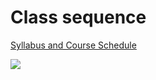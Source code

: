 # Class sequence

[Syllabus and Course Schedule](http://cs229.stanford.edu/syllabus.html)

![ ](https://github.com/hsneto/stanford_cs229/blob/master/course_materials/sequence.png)

